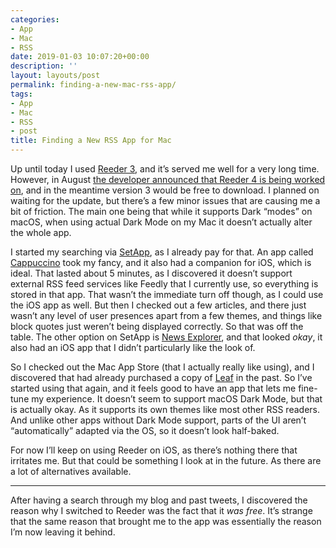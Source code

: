 ```yaml
---
categories:
- App
- Mac
- RSS
date: 2019-01-03 10:07:20+00:00
description: ''
layout: layouts/post
permalink: finding-a-new-mac-rss-app/
tags:
- App
- Mac
- RSS
- post
title: Finding a New RSS App for Mac
---
```


<p>Up until today I used <a href="http://reederapp.com/mac/">Reeder 3</a>, and it’s served me well for a very long time. However, in August <a href="https://twitter.com/reederapp/status/1034821640864129026">the developer announced that Reeder 4 is being worked on</a>, and in the meantime version 3 would be free to download. I planned on waiting for the update, but there’s a few minor issues that are causing me a bit of friction. The main one being that while it supports Dark “modes” on macOS, when using actual Dark Mode on my Mac it doesn’t actually alter the whole app.</p>
<p>I started my searching via <a href="https://go.setapp.com/invite/1d520cc0-30bd-4d98-a50a-5465c68db456">SetApp</a>, as I already pay for that. An app called <a href="http://cappuccinoapp.com">Cappuccino</a> took my fancy, and it also had a companion for iOS, which is ideal. That lasted about 5 minutes, as I discovered it doesn’t support external RSS feed services like Feedly that I currently use, so everything is stored in that app. That wasn’t the immediate turn off though, as I could use the iOS app as well. But then I checked out a few articles, and there just wasn’t any level of user presences apart from a few themes, and things like block quotes just weren’t being displayed correctly. So that was off the table. The other option on SetApp is <a href="https://betamagic.nl/products/newsexplorer.html">News Explorer</a>, and that looked <em>okay</em>,  it also had an iOS app that I didn’t particularly like the look of.</p>
<p>So I checked out the Mac App Store (that I actually really like using), and I discovered that had already purchased a copy of <a href="https://itunes.apple.com/app/id576338668?mt=12">Leaf</a> in the past. So I’ve started using that again, and it feels good to have an app that lets me fine-tune my experience. It doesn’t seem to support macOS Dark Mode, but that is actually okay. As it supports its own themes like most other RSS readers. And unlike other apps without Dark Mode support, parts of the UI aren’t “automatically” adapted via the OS, so it doesn’t look half-baked.</p>
<p>For now I’ll keep on using Reeder on iOS, as there’s nothing there that irritates me. But that could be something I look at in the future. As there are a lot of alternatives available.</p>
<hr>
<p>After having a search through my blog and past tweets, I discovered the reason why I switched to Reeder was the fact that it <em>was free</em>. It’s strange that the same reason that brought me to the app was essentially the reason I’m now leaving it behind.</p>